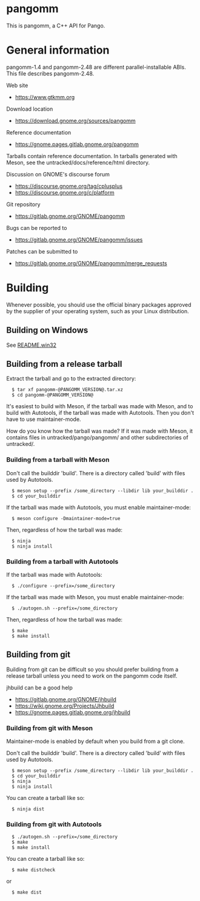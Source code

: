 # pangomm
This is pangomm, a C++ API for Pango. 

# General information

pangomm-1.4 and pangomm-2.48 are different parallel-installable ABIs.
This file describes pangomm-2.48.

Web site
 - https://www.gtkmm.org

Download location
 - https://download.gnome.org/sources/pangomm

Reference documentation
 - https://gnome.pages.gitlab.gnome.org/pangomm

Tarballs contain reference documentation. In tarballs generated with Meson,
see the untracked/docs/reference/html directory.

Discussion on GNOME's discourse forum
 - https://discourse.gnome.org/tag/cplusplus
 - https://discourse.gnome.org/c/platform

Git repository
 - https://gitlab.gnome.org/GNOME/pangomm

Bugs can be reported to
 - https://gitlab.gnome.org/GNOME/pangomm/issues

Patches can be submitted to
 - https://gitlab.gnome.org/GNOME/pangomm/merge_requests

# Building

Whenever possible, you should use the official binary packages approved by the
supplier of your operating system, such as your Linux distribution.

## Building on Windows

See [README.win32](README.win32.md)

## Building from a release tarball

Extract the tarball and go to the extracted directory:
```
  $ tar xf pangomm-@PANGOMM_VERSION@.tar.xz
  $ cd pangomm-@PANGOMM_VERSION@
```

It's easiest to build with Meson, if the tarball was made with Meson,
and to build with Autotools, if the tarball was made with Autotools.
Then you don't have to use maintainer-mode.

How do you know how the tarball was made? If it was made with Meson,
it contains files in untracked/pango/pangomm/ and other subdirectories
of untracked/.

### Building from a tarball with Meson

Don't call the builddir 'build'. There is a directory called 'build' with
files used by Autotools.
```
  $ meson setup --prefix /some_directory --libdir lib your_builddir .
  $ cd your_builddir
```
If the tarball was made with Autotools, you must enable maintainer-mode:
```
  $ meson configure -Dmaintainer-mode=true
```

Then, regardless of how the tarball was made:
```
  $ ninja
  $ ninja install
```
### Building from a tarball with Autotools

If the tarball was made with Autotools:
```
  $ ./configure --prefix=/some_directory
```
If the tarball was made with Meson, you must enable maintainer-mode:
```
  $ ./autogen.sh --prefix=/some_directory
```

Then, regardless of how the tarball was made:
```
  $ make
  $ make install
```
## Building from git

Building from git can be difficult so you should prefer building from
a release tarball unless you need to work on the pangomm code itself.

jhbuild can be a good help
- https://gitlab.gnome.org/GNOME/jhbuild
- https://wiki.gnome.org/Projects/Jhbuild
- https://gnome.pages.gitlab.gnome.org/jhbuild

### Building from git with Meson

Maintainer-mode is enabled by default when you build from a git clone.

Don't call the builddir 'build'. There is a directory called 'build' with
files used by Autotools.
```
  $ meson setup --prefix /some_directory --libdir lib your_builddir .
  $ cd your_builddir
  $ ninja
  $ ninja install
```
You can create a tarball like so:
```
  $ ninja dist
```
### Building from git with Autotools
```
  $ ./autogen.sh --prefix=/some_directory
  $ make
  $ make install
```
You can create a tarball like so:
```
  $ make distcheck
```
or
```
  $ make dist
```
